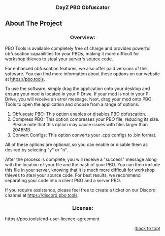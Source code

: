 <h3 align="center">DayZ PBO Obfuscator</h3>















</div>































<!-- ABOUT THE PROJECT -->







## About The Project



<h3 align="center">Overview:</h3> 
PBO Tools is available completely free of charge and provides powerful obfuscation capabilities for your PBOs, making it more difficult for workshop thieves to steal your server's source code.

For enhanced obfuscation features, we also offer paid versions of the software. You can find more information about these options on our website at https://pbo.tools.

To use the software, simply drag the application onto your desktop and ensure your mod is located in your P Drive. If your mod is not in your P Drive, you will receive an error message. Next, drag your mod onto PBO Tools to open the application and choose from a range of options:

1. Obfuscate PBO: This option enables or disables PBO obfuscation.
2. Compress PBO: This option compresses your PBO file, reducing its size. Please note that this option may cause issues with files larger than 2048MB.
3. Convert Configs: This option converts your .cpp configs to .bin format.

All of these options are optional, so you can enable or disable them as desired by selecting "y" or "n".

After the process is complete, you will receive a "success" message along with the location of your file and the hash of your PBO. You can then include this file in your server, knowing that it is much more difficult for workshop thieves to steal your source code. For best results, we recommend separating your code into a client PBO and a server PBO.

If you require assistance, please feel free to create a ticket on our Discord channel at https://discord.pbo.tools.

<h3 align="center">License:</h3> 
https://pbo.tools/end-user-licence-agreement












<p align="right">(<a href="#readme-top">back to top</a>)</p>




















